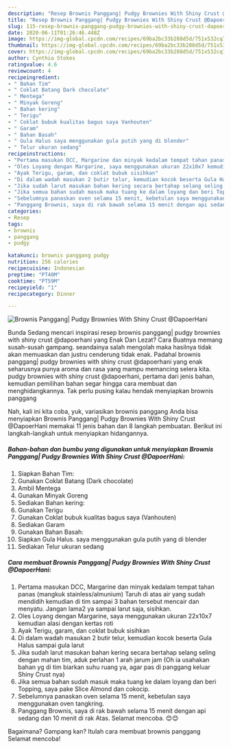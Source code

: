 ```yaml
---
description: "Resep Brownis Panggang| Pudgy Brownies With Shiny Crust @DapoerHani | Cara Buat Brownis Panggang| Pudgy Brownies With Shiny Crust @DapoerHani Yang Mudah Dan Praktis"
title: "Resep Brownis Panggang| Pudgy Brownies With Shiny Crust @DapoerHani | Cara Buat Brownis Panggang| Pudgy Brownies With Shiny Crust @DapoerHani Yang Mudah Dan Praktis"
slug: 115-resep-brownis-panggang-pudgy-brownies-with-shiny-crust-dapoerhani-cara-buat-brownis-panggang-pudgy-brownies-with-shiny-crust-dapoerhani-yang-mudah-dan-praktis
date: 2020-06-11T01:26:46.448Z
image: https://img-global.cpcdn.com/recipes/69ba2bc33b288d5d/751x532cq70/brownis-panggang-pudgy-brownies-with-shiny-crust-dapoerhani-foto-resep-utama.jpg
thumbnail: https://img-global.cpcdn.com/recipes/69ba2bc33b288d5d/751x532cq70/brownis-panggang-pudgy-brownies-with-shiny-crust-dapoerhani-foto-resep-utama.jpg
cover: https://img-global.cpcdn.com/recipes/69ba2bc33b288d5d/751x532cq70/brownis-panggang-pudgy-brownies-with-shiny-crust-dapoerhani-foto-resep-utama.jpg
author: Cynthia Stokes
ratingvalue: 4.6
reviewcount: 4
recipeingredient:
- " Bahan Tim"
- " Coklat Batang Dark chocolate"
- " Mentega"
- " Minyak Goreng"
- " Bahan kering"
- " Terigu"
- " Coklat bubuk kualitas bagus saya Vanhouten"
- " Garam"
- " Bahan Basah"
- " Gula Halus saya menggunakan gula putih yang di blender"
- " Telur ukuran sedang"
recipeinstructions:
- "Pertama masukan DCC, Margarine dan minyak kedalam tempat tahan panas (mangkuk stainless/almunium) Taruh di atas air yang sudah mendidih kemudian di tim sampai 3 bahan tersebut mencair dan menyatu. Jangan lama2 ya sampai larut saja, sisihkan."
- "Oles Loyang dengan Margarine, saya menggunakan ukuran 22x10x7 kemudian alasi dengan kertas roti"
- "Ayak Terigu, garam, dan coklat bubuk sisihkan"
- "Di dalam wadah masukan 2 butir telur, kemudian kocok beserta Gula Halus sampai gula larut"
- "Jika sudah larut masukan bahan kering secara bertahap selang seling dengan mahan tim, aduk perlahan 1 arah jarum jam (Oh ia usahakan bahan yg di tim biarkan suhu ruang ya, agar pas di panggang keluar Shiny Crust nya)"
- "Jika semua bahan sudah masuk maka tuang ke dalam loyang dan beri Topping, saya pake Slice Almond dan cokocip."
- "Sebelumnya panaskan oven selama 15 menit, kebetulan saya menggunakan oven tangkring."
- "Panggang Brownis, saya di rak bawah selama 15 menit dengan api sedang dan 10 menit di rak Atas. Selamat mencoba. 😊😊"
categories:
- Resep
tags:
- brownis
- panggang
- pudgy

katakunci: brownis panggang pudgy 
nutrition: 256 calories
recipecuisine: Indonesian
preptime: "PT40M"
cooktime: "PT59M"
recipeyield: "1"
recipecategory: Dinner

---
```



![Brownis Panggang| Pudgy Brownies With Shiny Crust @DapoerHani](https://img-global.cpcdn.com/recipes/69ba2bc33b288d5d/751x532cq70/brownis-panggang-pudgy-brownies-with-shiny-crust-dapoerhani-foto-resep-utama.jpg)

Bunda Sedang mencari inspirasi resep brownis panggang| pudgy brownies with shiny crust @dapoerhani yang Enak Dan Lezat? Cara Buatnya memang susah-susah gampang. seandainya salah mengolah maka hasilnya tidak akan memuaskan dan justru cenderung tidak enak. Padahal brownis panggang| pudgy brownies with shiny crust @dapoerhani yang enak seharusnya punya aroma dan rasa yang mampu memancing selera kita.
 pudgy brownies with shiny crust @dapoerhani, pertama dari jenis bahan, kemudian pemilihan bahan segar hingga cara membuat dan menghidangkannya. Tak perlu pusing kalau hendak menyiapkan brownis panggang

Nah, kali ini kita coba, yuk, variasikan brownis panggang Anda bisa menyiapkan Brownis Panggang| Pudgy Brownies With Shiny Crust @DapoerHani memakai 11 jenis bahan dan 8 langkah pembuatan. Berikut ini langkah-langkah untuk menyiapkan hidangannya.

<!--inarticleads1-->

##### Bahan-bahan dan bumbu yang digunakan untuk menyiapkan Brownis Panggang| Pudgy Brownies With Shiny Crust @DapoerHani:

1. Siapkan  Bahan Tim:
1. Gunakan  Coklat Batang (Dark chocolate)
1. Ambil  Mentega
1. Gunakan  Minyak Goreng
1. Sediakan  Bahan kering:
1. Gunakan  Terigu
1. Gunakan  Coklat bubuk kualitas bagus saya (Vanhouten)
1. Sediakan  Garam
1. Gunakan  Bahan Basah:
1. Siapkan  Gula Halus. saya menggunakan gula putih yang di blender
1. Sediakan  Telur ukuran sedang




<!--inarticleads2-->

##### Cara membuat Brownis Panggang| Pudgy Brownies With Shiny Crust @DapoerHani:

1. Pertama masukan DCC, Margarine dan minyak kedalam tempat tahan panas (mangkuk stainless/almunium) Taruh di atas air yang sudah mendidih kemudian di tim sampai 3 bahan tersebut mencair dan menyatu. Jangan lama2 ya sampai larut saja, sisihkan.
1. Oles Loyang dengan Margarine, saya menggunakan ukuran 22x10x7 kemudian alasi dengan kertas roti
1. Ayak Terigu, garam, dan coklat bubuk sisihkan
1. Di dalam wadah masukan 2 butir telur, kemudian kocok beserta Gula Halus sampai gula larut
1. Jika sudah larut masukan bahan kering secara bertahap selang seling dengan mahan tim, aduk perlahan 1 arah jarum jam (Oh ia usahakan bahan yg di tim biarkan suhu ruang ya, agar pas di panggang keluar Shiny Crust nya)
1. Jika semua bahan sudah masuk maka tuang ke dalam loyang dan beri Topping, saya pake Slice Almond dan cokocip.
1. Sebelumnya panaskan oven selama 15 menit, kebetulan saya menggunakan oven tangkring.
1. Panggang Brownis, saya di rak bawah selama 15 menit dengan api sedang dan 10 menit di rak Atas. Selamat mencoba. 😊😊




Bagaimana? Gampang kan? Itulah cara membuat brownis panggang Selamat mencoba!
